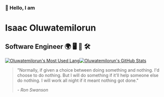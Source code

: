 ### 👋  Hello, I am
Isaac Oluwatemilorun
==============

Software Engineer 🌍 🖥 📱 🛠
----------------------------

[![Oluwatemilorun's Most Used Lang](https://github-readme-stats.vercel.app/api/top-langs?username=Oluwatemilorun&layout=compact&theme=gradient&bg_color=30,e96443,904e95&title_color=fff&text_color=fff)](https://github.com/anuraghazra/github-readme-stats)[![Oluwatemilorun's GitHub Stats](https://github-readme-stats.vercel.app/api?username=Oluwatemilorun&show_icons=true&hide_title=true&theme=dracula&)](https://github.com/anuraghazra/github-readme-stats) 

> "Normally, if given a choice between doing something and nothing. I'd choose to do nothing. But I will do something if it'll help someone else do nothing. I will work all night if it meant nothing got done."
>
> *- Ron Swanson*
